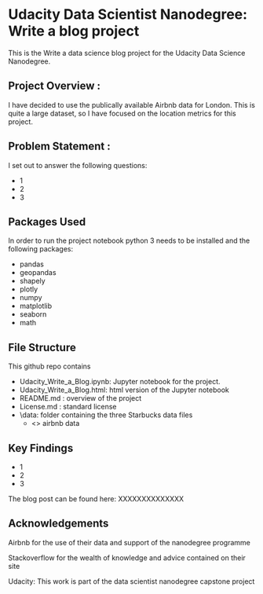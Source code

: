 # Udacity Data Scientist Nanodegree: Write a blog project
This is the Write a data science blog project for the Udacity Data Science Nanodegree.

## Project Overview :
I have decided to use the publically available Airbnb data for London. This is quite a large dataset, so I have focused on the location metrics for this project.

## Problem Statement :
I set out to answer the following questions:
- 1
- 2
- 3


## Packages Used
In order to run the project notebook python 3 needs to be installed and the following packages:

- pandas
- geopandas
- shapely
- plotly
- numpy
- matplotlib
- seaborn
- math

## File Structure

This github repo contains
- Udacity_Write_a_Blog.ipynb: Jupyter notebook for the project.
- Udacity_Write_a_Blog.html: html version of the Jupyter notebook
- README.md : overview of the project
- License.md : standard license
- \data: folder containing the three Starbucks data files
  - <> airbnb data 

## Key Findings
- 1
- 2
- 3

The blog post can be found here: XXXXXXXXXXXXXX



## Acknowledgements
Airbnb for the use of their data and support of the nanodegree programme

Stackoverflow for the wealth of knowledge and advice contained on their site

Udacity: This work is part of the data scientist nanodegree capstone project




